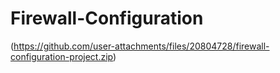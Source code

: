 # Firewall-Configuration

(https://github.com/user-attachments/files/20804728/firewall-configuration-project.zip)
